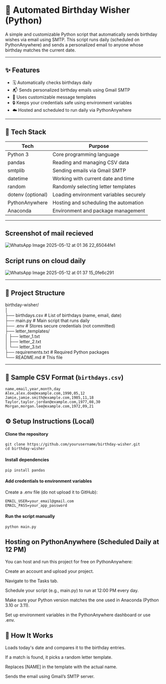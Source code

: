 # 🎉 Automated Birthday Wisher (Python)

A simple and customizable Python script that automatically sends birthday wishes via email using SMTP. This script runs daily (scheduled on PythonAnywhere) and sends a personalized email to anyone whose birthday matches the current date.

---

## ✨ Features

- 🗓 Automatically checks birthdays daily
- 📬 Sends personalized birthday emails using Gmail SMTP
- 📁 Uses customizable message templates
- 🔒 Keeps your credentials safe using environment variables
- ☁️ Hosted and scheduled to run daily via PythonAnywhere

---

## 🚀 Tech Stack

| Tech              | Purpose                                      |
|-------------------|----------------------------------------------|
| Python 3          | Core programming language                    |
| pandas            | Reading and managing CSV data                |
| smtplib           | Sending emails via Gmail SMTP                |
| datetime          | Working with current date and time           |
| random            | Randomly selecting letter templates          |
| dotenv (optional) | Loading environment variables securely       |
| PythonAnywhere    | Hosting and scheduling the automation        |
| Anaconda          | Environment and package management           |

---
## Screenshot of mail recieved 
![WhatsApp Image 2025-05-12 at 01 36 22_65044fe1](https://github.com/user-attachments/assets/b85020d6-570a-4444-8647-ccf9b6480019)

## Script runs on cloud daily
![WhatsApp Image 2025-05-12 at 01 37 15_0fe6c291](https://github.com/user-attachments/assets/005b10a1-2203-4c68-a45f-4a72f782ffa2)



---
## 🔧 Project Structure
birthday-wisher/<br>
│<br>
├── birthdays.csv # List of birthdays (name, email, date)<br>
├── main.py # Main script that runs daily<br>
├── .env # Stores secure credentials (not committed)<br>
├── letter_templates/<br>
│ ├── letter_1.txt<br>
│ ├── letter_2.txt<br>
│ └── letter_3.txt<br>
├── requirements.txt # Required Python packages<br>
└── README.md # This file<br>


---

## 📁 Sample CSV Format (`birthdays.csv`)

```
name,email,year,month,day
Alex,alex.doe@example.com,1990,05,12
Jamie,jamie.smith@example.com,1985,11,18
Taylor,taylor.jordan@example.com,1977,08,30
Morgan,morgan.lee@example.com,1972,09,21
```

## ⚙️ Setup Instructions (Local)

#### Clone the repository
```
git clone https://github.com/yourusername/birthday-wisher.git
cd birthday-wisher
```
#### Install dependencies
```
pip install pandas
```
#### Add credentials to environment variables

Create a .env file (do not upload it to GitHub):
```
EMAIL_USER=your_email@gmail.com
EMAIL_PASS=your_app_password
```
#### Run the script manually
```
python main.py
```

## Hosting on PythonAnywhere (Scheduled Daily at 12 PM)
You can host and run this project for free on PythonAnywhere:

Create an account and upload your project.

Navigate to the Tasks tab.

Schedule your script (e.g., main.py) to run at 12:00 PM every day.

Make sure your Python version matches the one used in Anaconda (Python 3.10 or 3.11).

Set up environment variables in the PythonAnywhere dashboard or use .env.

## 🧠 How It Works
Loads today's date and compares it to the birthday entries.

If a match is found, it picks a random letter template.

Replaces [NAME] in the template with the actual name.

Sends the email using Gmail’s SMTP server.
